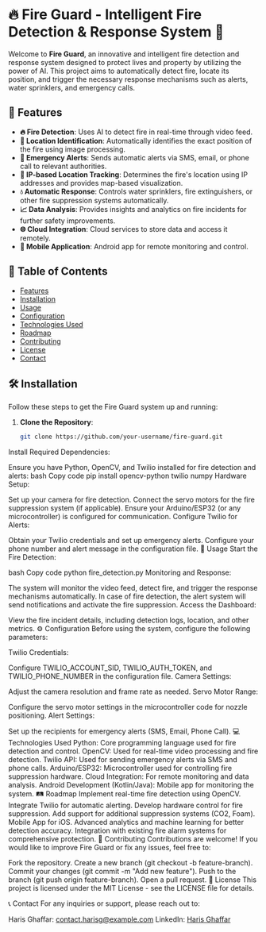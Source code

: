 # 🔥 Fire Guard - Intelligent Fire Detection & Response System 🚒

Welcome to **Fire Guard**, an innovative and intelligent fire detection and response system designed to protect lives and property by utilizing the power of AI. This project aims to automatically detect fire, locate its position, and trigger the necessary response mechanisms such as alerts, water sprinklers, and emergency calls.

## 🚀 Features

- **🔥 Fire Detection**: Uses AI to detect fire in real-time through video feed.
- **📍 Location Identification**: Automatically identifies the exact position of the fire using image processing.
- **🚨 Emergency Alerts**: Sends automatic alerts via SMS, email, or phone call to relevant authorities.
- **📡 IP-based Location Tracking**: Determines the fire's location using IP addresses and provides map-based visualization.
- **💧 Automatic Response**: Controls water sprinklers, fire extinguishers, or other fire suppression systems automatically.
- **📈 Data Analysis**: Provides insights and analytics on fire incidents for further safety improvements.
- **🌐 Cloud Integration**: Cloud services to store data and access it remotely.
- **📱 Mobile Application**: Android app for remote monitoring and control.

## 📜 Table of Contents

- [Features](#-features)
- [Installation](#-installation)
- [Usage](#-usage)
- [Configuration](#-configuration)
- [Technologies Used](#-technologies-used)
- [Roadmap](#-roadmap)
- [Contributing](#-contributing)
- [License](#-license)
- [Contact](#-contact)

## 🛠️ Installation

Follow these steps to get the Fire Guard system up and running:

1. **Clone the Repository**:
   ```bash
   git clone https://github.com/your-username/fire-guard.git
Install Required Dependencies:

Ensure you have Python, OpenCV, and Twilio installed for fire detection and alerts:
bash
Copy code
pip install opencv-python twilio numpy
Hardware Setup:

Set up your camera for fire detection.
Connect the servo motors for the fire suppression system (if applicable).
Ensure your Arduino/ESP32 (or any microcontroller) is configured for communication.
Configure Twilio for Alerts:

Obtain your Twilio credentials and set up emergency alerts.
Configure your phone number and alert message in the configuration file.
🔧 Usage
Start the Fire Detection:

bash
Copy code
python fire_detection.py
Monitoring and Response:

The system will monitor the video feed, detect fire, and trigger the response mechanisms automatically.
In case of fire detection, the alert system will send notifications and activate the fire suppression.
Access the Dashboard:

View the fire incident details, including detection logs, location, and other metrics.
⚙️ Configuration
Before using the system, configure the following parameters:

Twilio Credentials:

Configure TWILIO_ACCOUNT_SID, TWILIO_AUTH_TOKEN, and TWILIO_PHONE_NUMBER in the configuration file.
Camera Settings:

Adjust the camera resolution and frame rate as needed.
Servo Motor Range:

Configure the servo motor settings in the microcontroller code for nozzle positioning.
Alert Settings:

Set up the recipients for emergency alerts (SMS, Email, Phone Call).
💻 Technologies Used
Python: Core programming language used for fire detection and control.
OpenCV: Used for real-time video processing and fire detection.
Twilio API: Used for sending emergency alerts via SMS and phone calls.
Arduino/ESP32: Microcontroller used for controlling fire suppression hardware.
Cloud Integration: For remote monitoring and data analysis.
Android Development (Kotlin/Java): Mobile app for monitoring the system.
🛤️ Roadmap
 Implement real-time fire detection using OpenCV.
 Integrate Twilio for automatic alerting.
 Develop hardware control for fire suppression.
 Add support for additional suppression systems (CO2, Foam).
 Mobile App for iOS.
 Advanced analytics and machine learning for better detection accuracy.
 Integration with existing fire alarm systems for comprehensive protection.
🤝 Contributing
Contributions are welcome! If you would like to improve Fire Guard or fix any issues, feel free to:

Fork the repository.
Create a new branch (git checkout -b feature-branch).
Commit your changes (git commit -m "Add new feature").
Push to the branch (git push origin feature-branch).
Open a pull request.
📜 License
This project is licensed under the MIT License - see the LICENSE file for details.

📞 Contact
For any inquiries or support, please reach out to:

Haris Ghaffar: contact.harisg@example.com
LinkedIn: <a href='https://www.linkedin.com/in/harisghaffar/'>Haris Ghaffar</a>
